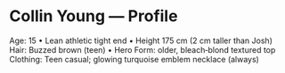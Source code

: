 # Collin Young — Profile
Age: 15 • Lean athletic tight end • Height 175 cm (2 cm taller than Josh)
Hair: Buzzed brown (teen) • Hero Form: older, bleach‑blond textured top
Clothing: Teen casual; glowing turquoise emblem necklace (always)
